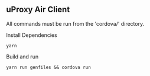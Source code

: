 ## uProxy Air Client

All commands must be run from the 'cordova/' directory.

Install Dependencies

````
yarn
````

Build and run

````
yarn run genfiles && cordova run
````